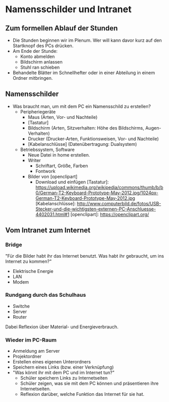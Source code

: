 Namensschilder und Intranet
==================================
## Zum formellen Ablauf der Stunden

* Die Stunden beginnen wir im Plenum. Wer will kann davor kurz auf den Startknopf des PCs drücken.
* Am Ende der Stunde:
    * Konto abmelden
    * Bildschirm anlassen
    * Stuhl ran schieben
* Behandelte Blätter im Schnellhefter oder in einer Abteilung in einem Ordner mitbringen.

## Namensschilder
* Was braucht man, um mit dem PC ein Namensschild zu erstellen?
    * Peripheriegeräte
        * Maus (Arten, Vor- und Nachteile)       
        * [Tastatur]
        * Bildschirm (Arten, Sitzverhalten: Höhe des Bildschirms, Augen-Verhalten)
        * Drucker (Drucker-Arten, Funktionsweisen, Vor- und Nachteile)
        * [Kabelanschlüsse] (Datenübertragung: Dualsystem)
    * Betriebssystem, Software
        * Neue Datei in home erstellen.
        * Writer
            * Schriftart, Größe, Farben
            * Fontwork
        * Bilder von [openclipart]
            * Download und einfügen
[Tastatur]: https://upload.wikimedia.org/wikipedia/commons/thumb/b/b0/German-T2-Keyboard-Prototype-May-2012.jpg/1024px-German-T2-Keyboard-Prototype-May-2012.jpg
[Kabelanschlüsse]: http://www.computerbild.de/fotos/USB-Stecker-und-die-wichtigsten-externen-PC-Anschluesse-4402031.html#1
[openclipart]: https://openclipart.org/

## Vom Intranet zum Internet
### Bridge
"Für die Bilder habt ihr das Internet benutzt. Was habt ihr gebraucht, um ins Internet zu kommen?"
* Elektrische Energie
* LAN
* Modem

### Rundgang durch das Schulhaus
* Switche
* Server
* Router

Dabei Reflexion über Material- und Energieverbrauch.
 
### Wieder im PC-Raum
* Anmeldung am Server
* Projektordner
* Erstellen eines eigenen Unterordners
* Speichern eines Links (bzw. einer Verknüpfung)
* "Was könnt ihr mit dem PC und im Internet tun?"
    * Schüler speichern Links zu Internetseiten
    * Schüler zeigen, was sie mit dem PC können und präsentieren ihre Internetseiten.
    * Reflexion darüber, welche Funktion das Internet für sie hat.

